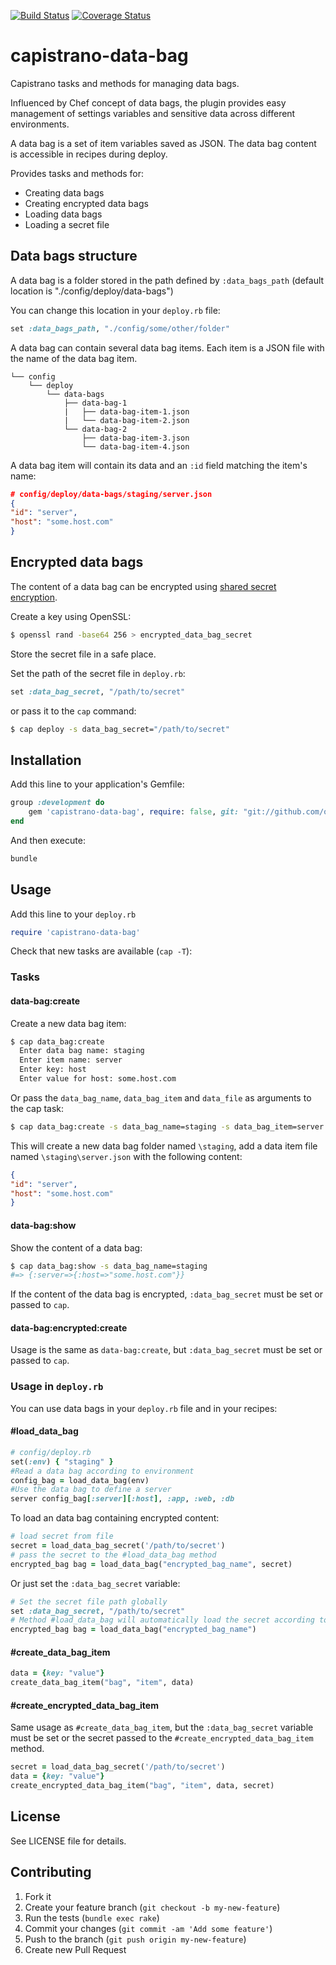 [![Build Status](https://secure.travis-ci.org/omerisimo/capistrano-data-bag.png?branch=master)](http://travis-ci.org/omerisimo/capistrano-data-bag)
[![Coverage Status](https://coveralls.io/repos/omerisimo/capistrano-data-bag/badge.png)](https://coveralls.io/r/omerisimo/capistrano-data-bag)

capistrano-data-bag
===================

Capistrano tasks and methods for managing data bags.

Influenced by Chef concept of data bags, the plugin provides easy management of settings variables and sensitive data across different environments.

A data bag is a set of item variables saved as JSON. The data bag content is accessible in recipes during deploy.

Provides tasks and methods for:

* Creating data bags
* Creating encrypted data bags
* Loading data bags
* Loading a secret file


## Data bags structure

A data bag is a folder stored in the path defined by `:data_bags_path` (default location is "./config/deploy/data-bags")

You can change this location in your `deploy.rb` file:

```ruby
set :data_bags_path, "./config/some/other/folder"
```

A data bag can contain several data bag items. Each item is a JSON file with the name of the data bag item.

```
└── config
    └── deploy
        └── data-bags
        	├── data-bag-1
        	|	├── data-bag-item-1.json
        	|  	└── data-bag-item-2.json
        	└── data-bag-2
        		├── data-bag-item-3.json
        	   	└── data-bag-item-4.json
```

A data bag item will contain its data and an `:id` field matching the item's name:

``` json
# config/deploy/data-bags/staging/server.json
{
"id": "server",
"host": "some.host.com"
}
```

## Encrypted data bags

The content of a data bag can be encrypted using [shared secret encryption](https://en.wikipedia.org/wiki/Symmetric-key_algorithm).

Create a key using OpenSSL:

```sh
$ openssl rand -base64 256 > encrypted_data_bag_secret
```

Store the secret file in a safe place.

Set the path of the secret file in `deploy.rb`:

```ruby
set :data_bag_secret, "/path/to/secret"
```

or pass it to the `cap` command:

```sh
$ cap deploy -s data_bag_secret="/path/to/secret"
```
## Installation

Add this line to your application's Gemfile:

```ruby
group :development do
	gem 'capistrano-data-bag', require: false, git: "git://github.com/omerisimo/capistrano-data-bag.git"
end
```

And then execute:

``` sh
bundle
```

## Usage

Add this line to your `deploy.rb`

```ruby
require 'capistrano-data-bag'
```

Check that new tasks are available (`cap -T`):

### Tasks

#### data-bag:create

Create a new data bag item:

```sh
$ cap data_bag:create
  Enter data bag name: staging
  Enter item name: server
  Enter key: host
  Enter value for host: some.host.com
```

Or pass the `data_bag_name`, `data_bag_item` and `data_file` as arguments to the cap task:

```sh
$ cap data_bag:create -s data_bag_name=staging -s data_bag_item=server -s data_file=./data.json
```

This will create a new data bag folder named `\staging`, add a data item  file named `\staging\server.json` with the following content:

```json
{
"id": "server",
"host": "some.host.com"
}
```

#### data-bag:show

Show the content of a data bag:

```sh
$ cap data_bag:show -s data_bag_name=staging
#=> {:server=>{:host=>"some.host.com"}}
```

If the content of the data bag is encrypted, `:data_bag_secret` must be set or passed to `cap`.

#### data-bag:encrypted:create

Usage is the same as `data-bag:create`, but `:data_bag_secret` must be set or passed to `cap`.


### Usage in `deploy.rb`

You can use data bags in your `deploy.rb` file and in your recipes:

#### #load_data_bag

```ruby
# config/deploy.rb
set(:env) { "staging" }
#Read a data bag according to environment
config_bag = load_data_bag(env)
#Use the data bag to define a server
server config_bag[:server][:host], :app, :web, :db
```

To load an data bag containing encrypted content:

```ruby
# load secret from file
secret = load_data_bag_secret('/path/to/secret')
# pass the secret to the #load_data_bag method
encrypted_bag bag = load_data_bag("encrypted_bag_name", secret)
```

Or just set the `:data_bag_secret` variable:

```ruby
# Set the secret file path globally
set :data_bag_secret, "/path/to/secret"
# Method #load_data_bag will automatically load the secret according to the :data_bag_secret variable
encrypted_bag bag = load_data_bag("encrypted_bag_name")
```

#### #create_data_bag_item

```ruby
data = {key: "value"}
create_data_bag_item("bag", "item", data)
```

#### #create_encrypted_data_bag_item

Same usage as `#create_data_bag_item`, but the `:data_bag_secret` variable must be set or the secret passed to the `#create_encrypted_data_bag_item` method.

```ruby
secret = load_data_bag_secret('/path/to/secret')
data = {key: "value"}
create_encrypted_data_bag_item("bag", "item", data, secret)
```

## License

See LICENSE file for details.

## Contributing

1. Fork it
2. Create your feature branch (`git checkout -b my-new-feature`)
3. Run the tests (`bundle exec rake`)
4. Commit your changes (`git commit -am 'Add some feature'`)
5. Push to the branch (`git push origin my-new-feature`)
6. Create new Pull Request
